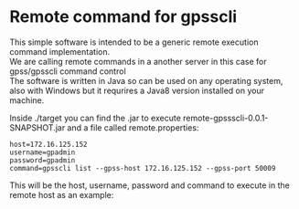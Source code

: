 # Remote command for gpsscli

This simple software is intended to be a generic remote execution command implementation. </br>
We are calling remote commands in a another server in this case for gpss/gpsscli command control </br>
The software is written in Java so can be used on any operating system, also with Windows but it requrires a Java8 version installed on your machine.</br>

Inside ./target you can find the .jar to execute remote-gpssscli-0.0.1-SNAPSHOT.jar and a file called remote.properties:

```
host=172.16.125.152
username=gpadmin
password=gpadmin
command=gpsscli list --gpss-host 172.16.125.152 --gpss-port 50009
```

This will be the host, username, password and command to execute in the remote host as an example:

